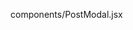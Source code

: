<!-- list of page with alert to render errors that should be change in future development -->

components/PostModal.jsx
